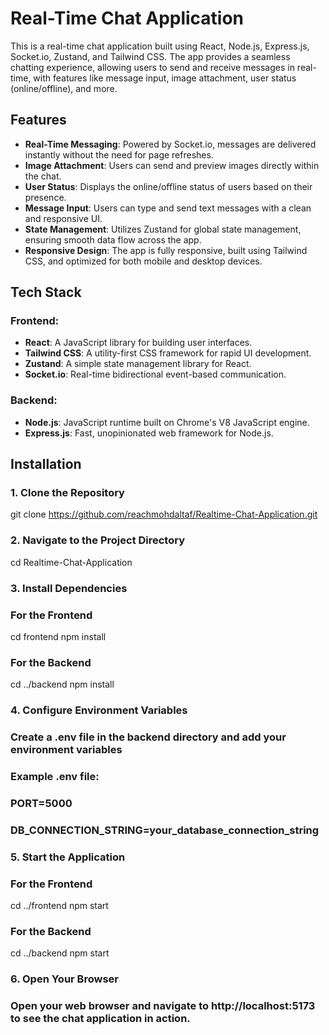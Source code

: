 # Real-Time Chat Application

This is a real-time chat application built using React, Node.js, Express.js, Socket.io, Zustand, and Tailwind CSS. The app provides a seamless chatting experience, allowing users to send and receive messages in real-time, with features like message input, image attachment, user status (online/offline), and more.

## Features

- **Real-Time Messaging**: Powered by Socket.io, messages are delivered instantly without the need for page refreshes.
- **Image Attachment**: Users can send and preview images directly within the chat.
- **User Status**: Displays the online/offline status of users based on their presence.
- **Message Input**: Users can type and send text messages with a clean and responsive UI.
- **State Management**: Utilizes Zustand for global state management, ensuring smooth data flow across the app.
- **Responsive Design**: The app is fully responsive, built using Tailwind CSS, and optimized for both mobile and desktop devices.

## Tech Stack

### Frontend:
- **React**: A JavaScript library for building user interfaces.
- **Tailwind CSS**: A utility-first CSS framework for rapid UI development.
- **Zustand**: A simple state management library for React.
- **Socket.io**: Real-time bidirectional event-based communication.

### Backend:
- **Node.js**: JavaScript runtime built on Chrome's V8 JavaScript engine.
- **Express.js**: Fast, unopinionated web framework for Node.js.

## Installation

### 1. Clone the Repository
git clone https://github.com/reachmohdaltaf/Realtime-Chat-Application.git

### 2. Navigate to the Project Directory
cd Realtime-Chat-Application

### 3. Install Dependencies

### For the Frontend
cd frontend
npm install

### For the Backend
cd ../backend
npm install

### 4. Configure Environment Variables
### Create a .env file in the backend directory and add your environment variables
### Example .env file:
### PORT=5000
### DB_CONNECTION_STRING=your_database_connection_string

### 5. Start the Application

### For the Frontend
cd ../frontend
npm start

### For the Backend
cd ../backend
npm start

### 6. Open Your Browser
### Open your web browser and navigate to http://localhost:5173 to see the chat application in action.
